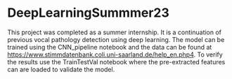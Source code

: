 # DeepLearningSummmer23


This project was completed as a summer internship. It is a continuation of previous vocal pathology detection using deep learning. The model can be trained using the CNN_pipeline notebook and the data can be found at https://www.stimmdatenbank.coli.uni-saarland.de/help_en.php4. To verify the results use the TrainTestVal notebook where the pre-extracted features can are loaded to validate the model. 
